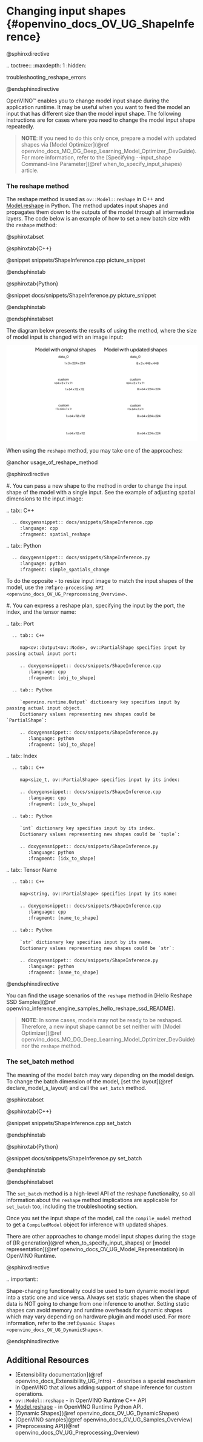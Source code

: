 # Changing input shapes {#openvino_docs_OV_UG_ShapeInference}

@sphinxdirective

.. toctree::
   :maxdepth: 1
   :hidden:

   troubleshooting_reshape_errors

@endsphinxdirective


OpenVINO™ enables you to change model input shape during the application runtime. It may be useful when you want to feed the model an input that has different size than the model input shape. The following instructions are for cases where you need to change the model input shape repeatedly.

> **NOTE**:  If you need to do this only once, prepare a model with updated shapes via [Model Optimizer](@ref openvino_docs_MO_DG_Deep_Learning_Model_Optimizer_DevGuide). For more information, refer to the [Specifying --input_shape Command-line Parameter](@ref when_to_specify_input_shapes) article.

### The reshape method

The reshape method is used as `ov::Model::reshape` in C++ and [Model.reshape](api/ie_python_api/_autosummary/openvino.runtime.Model.html#openvino.runtime.Model.reshape) in Python. The method updates input shapes and propagates them down to the outputs of the model through all intermediate layers.
The code below is an example of how to set a new batch size with the `reshape` method:

@sphinxtabset

@sphinxtab{C++}

@snippet snippets/ShapeInference.cpp picture_snippet

@endsphinxtab

@sphinxtab{Python}

@snippet docs/snippets/ShapeInference.py picture_snippet

@endsphinxtab

@endsphinxtabset

The diagram below presents the results of using the method, where the size of model input is changed with an image input:

![shape_inference_explained](./img/original_vs_reshaped_model.svg)

When using the `reshape` method, you may take one of the approaches:

@anchor usage_of_reshape_method

@sphinxdirective

#. You can pass a new shape to the method in order to change the input shape of the model with a single input. See the example of adjusting spatial dimensions to the input image:

   .. tab:: C++

      .. doxygensnippet:: docs/snippets/ShapeInference.cpp
         :language: cpp
         :fragment: spatial_reshape

   .. tab:: Python

      .. doxygensnippet:: docs/snippets/ShapeInference.py
         :language: python
         :fragment: simple_spatials_change


   To do the opposite - to resize input image to match the input shapes of the model, use the :ref:`pre-processing API <openvino_docs_OV_UG_Preprocessing_Overview>`.


#. You can express a reshape plan, specifying the input by the port, the index, and the tensor name:

   .. tab:: Port

      .. tab:: C++

         map<ov::Output<ov::Node>, ov::PartialShape specifies input by passing actual input port:

         .. doxygensnippet:: docs/snippets/ShapeInference.cpp
            :language: cpp
            :fragment: [obj_to_shape]

      .. tab:: Python

         `openvino.runtime.Output` dictionary key specifies input by passing actual input object.
         Dictionary values representing new shapes could be `PartialShape`:

         .. doxygensnippet:: docs/snippets/ShapeInference.py
            :language: python
            :fragment: [obj_to_shape]

   .. tab:: Index

      .. tab:: C++

         map<size_t, ov::PartialShape> specifies input by its index:

         .. doxygensnippet:: docs/snippets/ShapeInference.cpp
            :language: cpp
            :fragment: [idx_to_shape]

      .. tab:: Python

         `int` dictionary key specifies input by its index.
         Dictionary values representing new shapes could be `tuple`:

         .. doxygensnippet:: docs/snippets/ShapeInference.py
            :language: python
            :fragment: [idx_to_shape]

   .. tab:: Tensor Name

      .. tab:: C++

         map<string, ov::PartialShape> specifies input by its name:

         .. doxygensnippet:: docs/snippets/ShapeInference.cpp
            :language: cpp
            :fragment: [name_to_shape]

      .. tab:: Python

         `str` dictionary key specifies input by its name.
         Dictionary values representing new shapes could be `str`:

         .. doxygensnippet:: docs/snippets/ShapeInference.py
            :language: python
            :fragment: [name_to_shape]

@endsphinxdirective


You can find the usage scenarios of the `reshape` method in [Hello Reshape SSD Samples](@ref openvino_inference_engine_samples_hello_reshape_ssd_README).

> **NOTE**: In some cases, models may not be ready to be reshaped. Therefore, a new input shape cannot be set neither with [Model Optimizer](@ref openvino_docs_MO_DG_Deep_Learning_Model_Optimizer_DevGuide) nor the `reshape` method.

### The set_batch method

The meaning of the model batch may vary depending on the model design.
To change the batch dimension of the model, [set the layout](@ref declare_model_s_layout) and call the `set_batch` method.

@sphinxtabset

@sphinxtab{C++}

@snippet snippets/ShapeInference.cpp set_batch

@endsphinxtab

@sphinxtab{Python}

@snippet docs/snippets/ShapeInference.py set_batch

@endsphinxtab

@endsphinxtabset

The `set_batch` method is a high-level API of the reshape functionality, so all information about the `reshape` method implications are applicable for `set_batch` too, including the troubleshooting section.

Once you set the input shape of the model, call the `compile_model` method to get a `CompiledModel` object for inference with updated shapes.

There are other approaches to change model input shapes during the stage of [IR generation](@ref when_to_specify_input_shapes) or [model representation](@ref openvino_docs_OV_UG_Model_Representation) in OpenVINO Runtime.

@sphinxdirective

.. important::

   Shape-changing functionality could be used to turn dynamic model input into a static one and vice versa. Always set static shapes when the shape of data is NOT going to change from one inference to another. Setting static shapes can avoid memory and runtime overheads for dynamic shapes which may vary depending on hardware plugin and model used. For more information, refer to the :ref:`Dynamic Shapes <openvino_docs_OV_UG_DynamicShapes>`.

@endsphinxdirective


## Additional Resources

* [Extensibility documentation](@ref openvino_docs_Extensibility_UG_Intro) - describes a special mechanism in OpenVINO that allows adding support of shape inference for custom operations.
* `ov::Model::reshape` - in OpenVINO Runtime C++ API
* [Model.reshape](api/ie_python_api/_autosummary/openvino.runtime.Model.html#openvino.runtime.Model.reshape) - in OpenVINO Runtime Python API.
* [Dynamic Shapes](@ref openvino_docs_OV_UG_DynamicShapes)
* [OpenVINO samples](@ref openvino_docs_OV_UG_Samples_Overview)
* [Preprocessing API](@ref openvino_docs_OV_UG_Preprocessing_Overview)

